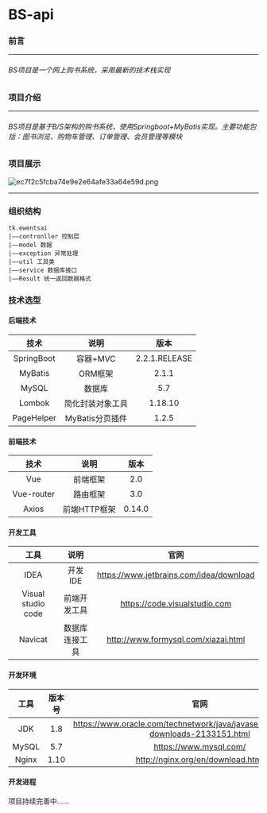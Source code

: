 # BS-api

### 前言
---
###### BS项目是一个网上购书系统，采用最新的技术栈实现
### 项目介绍
---
###### BS项目是基于B/S架构的购书系统，使用Springboot+MyBatis实现。主要功能包括：图书浏览、购物车管理、订单管理、会员管理等模块
### 项目展示
![ec7f2c5fcba74e9e2e64afe33a64e59d.png](evernotecid://AFA704C9-B1A3-482E-A757-274EBCA9084D/appyinxiangcom/24272020/ENResource/p70)

---
### 组织结构
```
tk.ewentsai
|——contronller 控制层
|——model 数据
|——exception 异常处理
|——util 工具类
|——service 数据库接口
|——Result 统一返回数据格式
```

### 技术选型
#### 后端技术
技术|说明|版本
:--:|:--:|:--:
SpringBoot|容器+MVC|2.2.1.RELEASE
MyBatis|ORM框架|2.1.1
MySQL|数据库|5.7
Lombok|简化封装对象工具|1.18.10
PageHelper|MyBatis分页插件|1.2.5
#### 前端技术
技术|说明|版本
:--:|:--:|:--:
Vue|前端框架|2.0
Vue-router|路由框架|3.0
Axios|前端HTTP框架|0.14.0
#### 开发工具
工具|说明|官网
:--:|:--:|:--:
IDEA|开发IDE|https://www.jetbrains.com/idea/download
Visual studio code|前端开发工具|https://code.visualstudio.com
Navicat|数据库连接工具|http://www.formysql.com/xiazai.html
#### 开发环境
工具|版本号|官网
:--:|:--:|:--:
JDK|1.8|https://www.oracle.com/technetwork/java/javase/downloads/jdk8-downloads-2133151.html
MySQL|5.7|https://www.mysql.com/
Nginx|1.10|http://nginx.org/en/download.html

#### 开发进程
项目持续完善中......